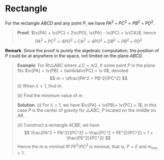 # Rectangle

$$
\newcommand{\v}{\overrightarrow}
$$

For the rectangle $ABCD$ and any point $P$, we have $PA^2 + PC^2 = PB^2+ PD^2$.

> **Proof**. $\v{PA} + \v{PC} = 2\v{PO}, \v{PA} - \v{PC} = \v{CA}$, hence
> $$
> PA^2 + PC^2 = 4PO^2 + CA^2 = 4PO^2 + DB^2 = PB^2 + PD^2
> $$

**Remark**. Since the proof is purely the algebraic computation, the position of $P$ could be at anywhere in the space, not limited on the plane $ABCD$.

> **Example**. For $Rt\triangle ABC$ where $\angle C = \pi/2$, if some point $P$ in the plane fits $\v{PA} + \v{PB} + \lambda\v{PC} = \v 0$, denoted
> $$
> m = \dfrac{PA^2 + PB^2}{PC^2}
> $$
> (i) When $\lambda = 1$, find $m$.
>
> (ii) Find the minimum value of $m$.
>
> **Solution**. (i) For $\lambda = 1$, we have $\v{PA} + \v{PB}+ \v{PC} = 1$, in this case $P$ is the center of gravity for $\triangle ABC$, $P$ located on the middle on $AB$.
>
> (ii) Construct a rectangle $ACBE$, we have
> $$
> \frac{PA^2 + PB^2}{PC^2}
> = \frac{PC^2 + PE^2}{PC^2}
> = 1 + \frac{PE^2}{PC^2}
> $$
> Hence the $m$ is minimal iff $PE^2/PC^2$ is minimal, that is, $P=E$ and $m_\min = 1$.

